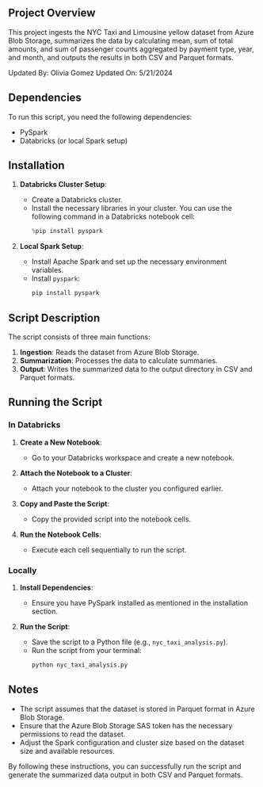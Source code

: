 ## Project Overview

This project ingests the NYC Taxi and Limousine yellow dataset from Azure Blob Storage, summarizes the data by calculating mean, sum of total amounts, and sum of passenger counts aggregated by payment type, year, and month, and outputs the results in both CSV and Parquet formats.

Updated By: Olivia Gomez
Updated On: 5/21/2024

## Dependencies

To run this script, you need the following dependencies:

- PySpark
- Databricks (or local Spark setup)

## Installation

1. **Databricks Cluster Setup**:
   - Create a Databricks cluster.
   - Install the necessary libraries in your cluster. You can use the following command in a Databricks notebook cell:
     ```python
     %pip install pyspark
     ```

2. **Local Spark Setup**:
   - Install Apache Spark and set up the necessary environment variables.
   - Install `pyspark`:
     ```bash
     pip install pyspark
     ```

## Script Description

The script consists of three main functions:

1. **Ingestion**: Reads the dataset from Azure Blob Storage.
2. **Summarization**: Processes the data to calculate summaries.
3. **Output**: Writes the summarized data to the output directory in CSV and Parquet formats.

## Running the Script

### In Databricks

1. **Create a New Notebook**:
   - Go to your Databricks workspace and create a new notebook.

2. **Attach the Notebook to a Cluster**:
   - Attach your notebook to the cluster you configured earlier.

3. **Copy and Paste the Script**:
   - Copy the provided script into the notebook cells.

4. **Run the Notebook Cells**:
   - Execute each cell sequentially to run the script.

### Locally

1. **Install Dependencies**:
   - Ensure you have PySpark installed as mentioned in the installation section.

3. **Run the Script**:
   - Save the script to a Python file (e.g., `nyc_taxi_analysis.py`).
   - Run the script from your terminal:
     ```bash
     python nyc_taxi_analysis.py
     ```

## Notes

- The script assumes that the dataset is stored in Parquet format in Azure Blob Storage.
- Ensure that the Azure Blob Storage SAS token has the necessary permissions to read the dataset.
- Adjust the Spark configuration and cluster size based on the dataset size and available resources.

By following these instructions, you can successfully run the script and generate the summarized data output in both CSV and Parquet formats.
